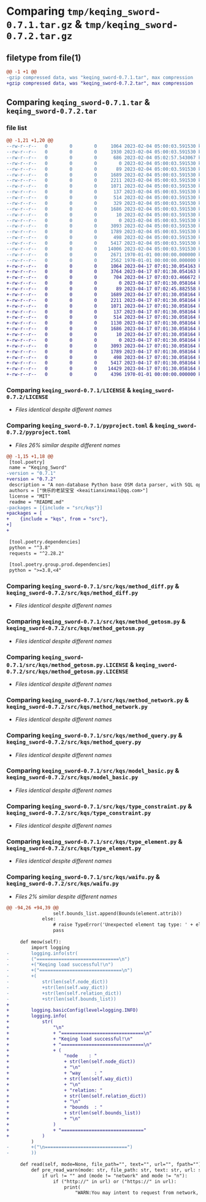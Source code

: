 # Comparing `tmp/keqing_sword-0.7.1.tar.gz` & `tmp/keqing_sword-0.7.2.tar.gz`

## filetype from file(1)

```diff
@@ -1 +1 @@
-gzip compressed data, was "keqing_sword-0.7.1.tar", max compression
+gzip compressed data, was "keqing_sword-0.7.2.tar", max compression
```

## Comparing `keqing_sword-0.7.1.tar` & `keqing_sword-0.7.2.tar`

### file list

```diff
@@ -1,21 +1,20 @@
--rw-r--r--   0        0        0     1064 2023-02-04 05:00:03.591530 keqing_sword-0.7.1/LICENSE
--rw-r--r--   0        0        0     1930 2023-02-04 05:00:03.591530 keqing_sword-0.7.1/README.md
--rw-r--r--   0        0        0      686 2023-02-04 05:02:57.543067 keqing_sword-0.7.1/pyproject.toml
--rw-r--r--   0        0        0        0 2023-02-04 05:00:03.591530 keqing_sword-0.7.1/src/kqs/__init__.py
--rw-r--r--   0        0        0       89 2023-02-04 05:00:03.591530 keqing_sword-0.7.1/src/kqs/global_const.py
--rw-r--r--   0        0        0     1689 2023-02-04 05:00:03.591530 keqing_sword-0.7.1/src/kqs/method_diff.py
--rw-r--r--   0        0        0     2211 2023-02-04 05:00:03.591530 keqing_sword-0.7.1/src/kqs/method_getosm.py
--rw-r--r--   0        0        0     1071 2023-02-04 05:00:03.591530 keqing_sword-0.7.1/src/kqs/method_getosm.py.LICENSE
--rw-r--r--   0        0        0      137 2023-02-04 05:00:03.591530 keqing_sword-0.7.1/src/kqs/method_getosm.py.METADATA
--rw-r--r--   0        0        0      514 2023-02-04 05:00:03.591530 keqing_sword-0.7.1/src/kqs/method_network.py
--rw-r--r--   0        0        0      329 2023-02-04 05:00:03.591530 keqing_sword-0.7.1/src/kqs/method_parse.py
--rw-r--r--   0        0        0     1686 2023-02-04 05:00:03.591530 keqing_sword-0.7.1/src/kqs/method_query.py
--rw-r--r--   0        0        0       10 2023-02-04 05:00:03.591530 keqing_sword-0.7.1/src/kqs/method_stream_read.py
--rw-r--r--   0        0        0        0 2023-02-04 05:00:03.591530 keqing_sword-0.7.1/src/kqs/method_stream_write.py
--rw-r--r--   0        0        0     3093 2023-02-04 05:00:03.591530 keqing_sword-0.7.1/src/kqs/model_basic.py
--rw-r--r--   0        0        0     1789 2023-02-04 05:00:03.591530 keqing_sword-0.7.1/src/kqs/type_constraint.py
--rw-r--r--   0        0        0      498 2023-02-04 05:00:03.591530 keqing_sword-0.7.1/src/kqs/type_data.py
--rw-r--r--   0        0        0     5417 2023-02-04 05:00:03.591530 keqing_sword-0.7.1/src/kqs/type_element.py
--rw-r--r--   0        0        0    14006 2023-02-04 05:00:03.591530 keqing_sword-0.7.1/src/kqs/waifu.py
--rw-r--r--   0        0        0     2671 1970-01-01 00:00:00.000000 keqing_sword-0.7.1/setup.py
--rw-r--r--   0        0        0     2562 1970-01-01 00:00:00.000000 keqing_sword-0.7.1/PKG-INFO
+-rw-r--r--   0        0        0     1064 2023-04-17 07:01:30.054163 keqing_sword-0.7.2/LICENSE
+-rw-r--r--   0        0        0     3764 2023-04-17 07:01:30.054163 keqing_sword-0.7.2/README.md
+-rw-r--r--   0        0        0      704 2023-04-17 07:03:03.466672 keqing_sword-0.7.2/pyproject.toml
+-rw-r--r--   0        0        0        0 2023-04-17 07:01:30.058164 keqing_sword-0.7.2/src/kqs/__init__.py
+-rw-r--r--   0        0        0       89 2023-04-17 07:02:45.882558 keqing_sword-0.7.2/src/kqs/global_const.py
+-rw-r--r--   0        0        0     1689 2023-04-17 07:01:30.058164 keqing_sword-0.7.2/src/kqs/method_diff.py
+-rw-r--r--   0        0        0     2211 2023-04-17 07:01:30.058164 keqing_sword-0.7.2/src/kqs/method_getosm.py
+-rw-r--r--   0        0        0     1071 2023-04-17 07:01:30.058164 keqing_sword-0.7.2/src/kqs/method_getosm.py.LICENSE
+-rw-r--r--   0        0        0      137 2023-04-17 07:01:30.058164 keqing_sword-0.7.2/src/kqs/method_getosm.py.METADATA
+-rw-r--r--   0        0        0      514 2023-04-17 07:01:30.058164 keqing_sword-0.7.2/src/kqs/method_network.py
+-rw-r--r--   0        0        0     1130 2023-04-17 07:01:30.058164 keqing_sword-0.7.2/src/kqs/method_parse.py
+-rw-r--r--   0        0        0     1686 2023-04-17 07:01:30.058164 keqing_sword-0.7.2/src/kqs/method_query.py
+-rw-r--r--   0        0        0       10 2023-04-17 07:01:30.058164 keqing_sword-0.7.2/src/kqs/method_stream_read.py
+-rw-r--r--   0        0        0        0 2023-04-17 07:01:30.058164 keqing_sword-0.7.2/src/kqs/method_stream_write.py
+-rw-r--r--   0        0        0     3093 2023-04-17 07:01:30.058164 keqing_sword-0.7.2/src/kqs/model_basic.py
+-rw-r--r--   0        0        0     1789 2023-04-17 07:01:30.058164 keqing_sword-0.7.2/src/kqs/type_constraint.py
+-rw-r--r--   0        0        0      498 2023-04-17 07:01:30.058164 keqing_sword-0.7.2/src/kqs/type_data.py
+-rw-r--r--   0        0        0     5417 2023-04-17 07:01:30.058164 keqing_sword-0.7.2/src/kqs/type_element.py
+-rw-r--r--   0        0        0    14429 2023-04-17 07:01:30.058164 keqing_sword-0.7.2/src/kqs/waifu.py
+-rw-r--r--   0        0        0     4396 1970-01-01 00:00:00.000000 keqing_sword-0.7.2/PKG-INFO
```

### Comparing `keqing_sword-0.7.1/LICENSE` & `keqing_sword-0.7.2/LICENSE`

 * *Files identical despite different names*

### Comparing `keqing_sword-0.7.1/pyproject.toml` & `keqing_sword-0.7.2/pyproject.toml`

 * *Files 26% similar despite different names*

```diff
@@ -1,15 +1,18 @@
 [tool.poetry]
 name = "Keqing_Sword"
-version = "0.7.1"
+version = "0.7.2"
 description = "A non-database Python base OSM data parser, with SQL operation simulated."
 authors = ["快乐的老鼠宝宝 <keaitianxinmail@qq.com>"]
 license = "MIT"
 readme = "README.md"
-packages = [{include = "src/kqs"}]
+packages = [
+    {include = "kqs", from = "src"},
+]
+
 
 [tool.poetry.dependencies]
 python = "^3.8"
 requests = "^2.28.2"
 
 [tool.poetry.group.prod.dependencies]
 python = ">=3.8,<4"
```

### Comparing `keqing_sword-0.7.1/src/kqs/method_diff.py` & `keqing_sword-0.7.2/src/kqs/method_diff.py`

 * *Files identical despite different names*

### Comparing `keqing_sword-0.7.1/src/kqs/method_getosm.py` & `keqing_sword-0.7.2/src/kqs/method_getosm.py`

 * *Files identical despite different names*

### Comparing `keqing_sword-0.7.1/src/kqs/method_getosm.py.LICENSE` & `keqing_sword-0.7.2/src/kqs/method_getosm.py.LICENSE`

 * *Files identical despite different names*

### Comparing `keqing_sword-0.7.1/src/kqs/method_network.py` & `keqing_sword-0.7.2/src/kqs/method_network.py`

 * *Files identical despite different names*

### Comparing `keqing_sword-0.7.1/src/kqs/method_query.py` & `keqing_sword-0.7.2/src/kqs/method_query.py`

 * *Files identical despite different names*

### Comparing `keqing_sword-0.7.1/src/kqs/model_basic.py` & `keqing_sword-0.7.2/src/kqs/model_basic.py`

 * *Files identical despite different names*

### Comparing `keqing_sword-0.7.1/src/kqs/type_constraint.py` & `keqing_sword-0.7.2/src/kqs/type_constraint.py`

 * *Files identical despite different names*

### Comparing `keqing_sword-0.7.1/src/kqs/type_element.py` & `keqing_sword-0.7.2/src/kqs/type_element.py`

 * *Files identical despite different names*

### Comparing `keqing_sword-0.7.1/src/kqs/waifu.py` & `keqing_sword-0.7.2/src/kqs/waifu.py`

 * *Files 2% similar despite different names*

```diff
@@ -94,26 +94,39 @@
                 self.bounds_list.append(Bounds(element.attrib))
             else:
                 # raise TypeError('Unexpected element tag type: ' + element.tag)
                 pass
 
     def meow(self):
         import logging
-        logging.info(str(
-        ("==============================\n")
-        +("Keqing load successful!\n")
-        +("==============================\n")
-        +(
-            str(len(self.node_dict))
-            +str(len(self.way_dict))
-            +str(len(self.relation_dict))
-            +str(len(self.bounds_list))
+
+        logging.basicConfig(level=logging.INFO)
+        logging.info(
+            str(
+                "\n"
+                + "==============================\n"
+                + "Keqing load successful!\n"
+                + "==============================\n"
+                + (
+                    "node    : "
+                    + str(len(self.node_dict))
+                    + "\n"
+                    + "way     : "
+                    + str(len(self.way_dict))
+                    + "\n"
+                    + "relation: "
+                    + str(len(self.relation_dict))
+                    + "\n"
+                    + "bounds  : "
+                    + str(len(self.bounds_list))
+                    + "\n"
+                )
+                + "=============================="
+            )
         )
-        +("\n==============================")
-        ))
 
     def read(self, mode=None, file_path="", text="", url="", fpath=""):
         def pre_read_warn(mode: str, file_path: str, text: str, url: str):
             if url != "" and (mode != "network" and mode != "n"):
                 if ("http://" in url) or ("https://" in url):
                     print(
                         "WARN:You may intent to request from network, but you enter another mode."
```

